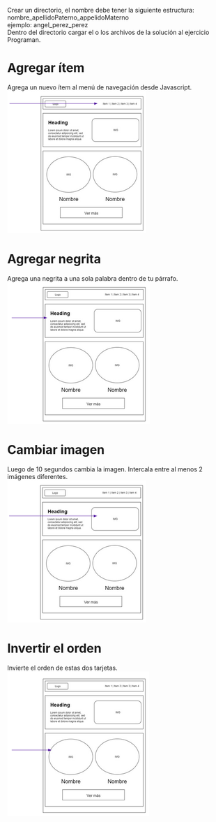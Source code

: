 Crear un directorio, el nombre debe tener la siguiente estructura:  
nombre_apellidoPaterno_appelidoMaterno  
ejemplo: angel_perez_perez  
Dentro del directorio cargar el o los archivos de la solución al ejercicio Programan.

# Agregar ítem
Agrega un nuevo ítem al menú de navegación desde Javascript.  
![Programan1](https://github.com/AcamicaDWFS/Clase_25_DOM_local_storage/blob/master/Programan/assets/images/programan1.PNG)

# Agregar negrita
Agrega una negrita a una sola palabra dentro de tu párrafo.  
![Programan2](https://github.com/AcamicaDWFS/Clase_25_DOM_local_storage/blob/master/Programan/assets/images/programan2.PNG)

# Cambiar imagen
Luego de 10 segundos cambia la imagen. Intercala entre al menos 2 imágenes diferentes.  
![Programan3](https://github.com/AcamicaDWFS/Clase_25_DOM_local_storage/blob/master/Programan/assets/images/programan3.PNG)

# Invertir el orden
Invierte el orden de estas dos tarjetas.  
![Programan4](https://github.com/AcamicaDWFS/Clase_25_DOM_local_storage/blob/master/Programan/assets/images/programan4.PNG)
